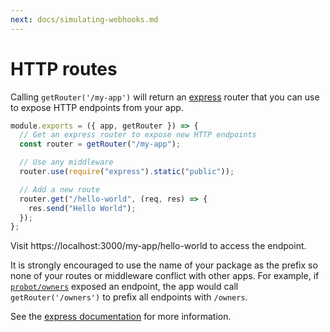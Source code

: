 ```yaml
---
next: docs/simulating-webhooks.md
---
```


# HTTP routes

Calling `getRouter('/my-app')` will return an [express](http://expressjs.com/) router that you can use to expose HTTP endpoints from your app.

```js
module.exports = ({ app, getRouter }) => {
  // Get an express router to expose new HTTP endpoints
  const router = getRouter("/my-app");

  // Use any middleware
  router.use(require("express").static("public"));

  // Add a new route
  router.get("/hello-world", (req, res) => {
    res.send("Hello World");
  });
};
```

Visit https://localhost:3000/my-app/hello-world to access the endpoint.

It is strongly encouraged to use the name of your package as the prefix so none of your routes or middleware conflict with other apps. For example, if [`probot/owners`](https://github.com/probot/owners) exposed an endpoint, the app would call `getRouter('/owners')` to prefix all endpoints with `/owners`.

See the [express documentation](http://expressjs.com/en/guide/routing.html) for more information.
